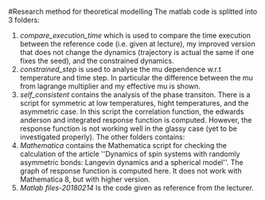 #Research method for theoretical modelling
The matlab code is splitted into 3 folders:
1. *compare_execution_time* which is used to compare the time execution between the reference code (i.e. given at lecture), my improved version that does not change the dynamics (trajectory is actual the same if one fixes the seed), and the constrained dynamics.
2. *constrained_step* is used to analyse the mu dependence w.r.t temperature and time step. In particular the difference between the mu from lagrange multiplier and my effective mu is shown.
3. *self_consistent* contains the analysis of the phase transiton. There is a script for symmetric at low temperatures, hight temperatures, and the asymmetric case. In this script the correlation function, the edwards anderson and integrated response function is computed. However, the response function is not working well in the glassy case (yet to be investigated properly).
The other folders contains:
1. *Mathematica* contains the Mathematica script for checking the calculation of the article ''Dynamics of spin systems with randomly asymmetric bonds: Langevin dynamics and a spherical model''. The graph of response function is computed here. It does not work with Mathematica 8, but with higher version.
2. *Matlab files-20180214* Is the code given as reference from the lecturer. 
